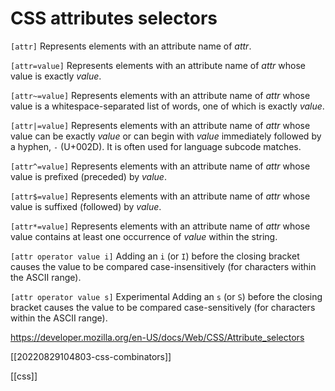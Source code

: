 # CSS attributes selectors

`[attr]`
Represents elements with an attribute name of _attr_.

`[attr=value]`
Represents elements with an attribute name of _attr_ whose value is exactly _value_.

`[attr~=value]`
Represents elements with an attribute name of _attr_ whose value is a whitespace-separated list of words, one of which is exactly _value_.

`[attr|=value]`
Represents elements with an attribute name of _attr_ whose value can be exactly _value_ or can begin with _value_ immediately followed by a hyphen, `-` (U+002D). It is often used for language subcode matches.

`[attr^=value]`
Represents elements with an attribute name of _attr_ whose value is prefixed (preceded) by _value_.

`[attr$=value]`
Represents elements with an attribute name of _attr_ whose value is suffixed (followed) by _value_.

`[attr*=value]`
Represents elements with an attribute name of _attr_ whose value contains at least one occurrence of _value_ within the string.

`[attr operator value i]`
Adding an `i` (or `I`) before the closing bracket causes the value to be compared case-insensitively (for characters within the ASCII range).

`[attr operator value s]` Experimental
Adding an `s` (or `S`) before the closing bracket causes the value to be compared case-sensitively (for characters within the ASCII range).

https://developer.mozilla.org/en-US/docs/Web/CSS/Attribute_selectors

[[20220829104803-css-combinators]]

[[css]]